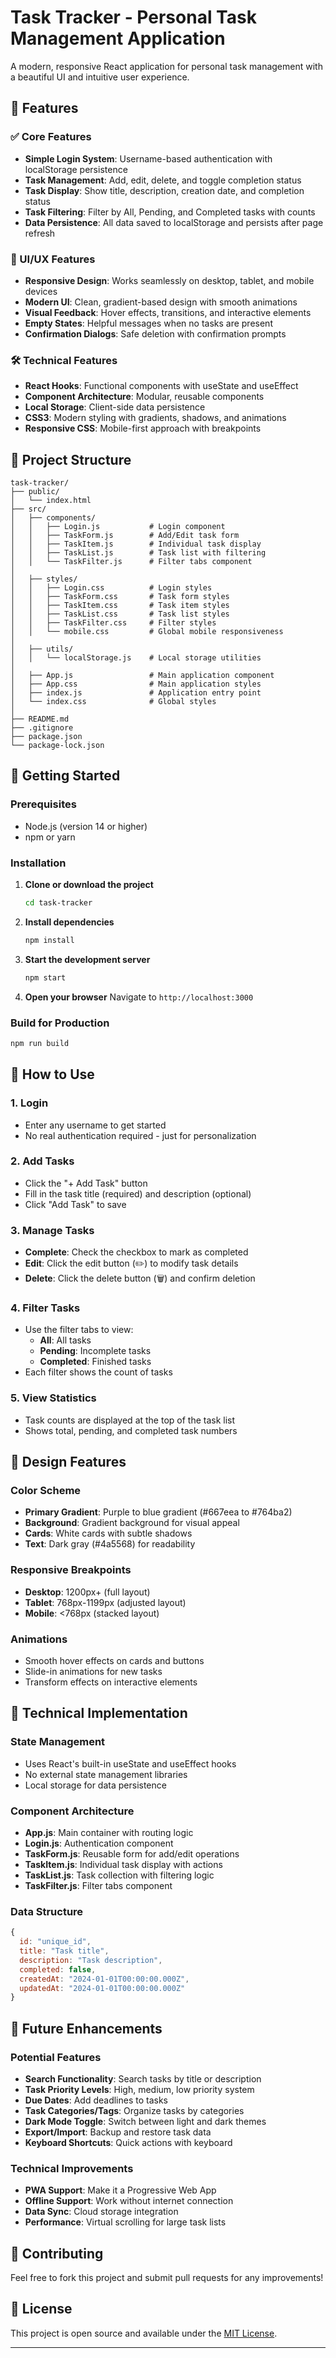 # Task Tracker - Personal Task Management Application

A modern, responsive React application for personal task management with a beautiful UI and intuitive user experience.

## 🚀 Features

### ✅ Core Features
- **Simple Login System**: Username-based authentication with localStorage persistence
- **Task Management**: Add, edit, delete, and toggle completion status
- **Task Display**: Show title, description, creation date, and completion status
- **Task Filtering**: Filter by All, Pending, and Completed tasks with counts
- **Data Persistence**: All data saved to localStorage and persists after page refresh

### 🎨 UI/UX Features
- **Responsive Design**: Works seamlessly on desktop, tablet, and mobile devices
- **Modern UI**: Clean, gradient-based design with smooth animations
- **Visual Feedback**: Hover effects, transitions, and interactive elements
- **Empty States**: Helpful messages when no tasks are present
- **Confirmation Dialogs**: Safe deletion with confirmation prompts

### 🛠 Technical Features
- **React Hooks**: Functional components with useState and useEffect
- **Component Architecture**: Modular, reusable components
- **Local Storage**: Client-side data persistence
- **CSS3**: Modern styling with gradients, shadows, and animations
- **Responsive CSS**: Mobile-first approach with breakpoints

## 📁 Project Structure

```
task-tracker/
├── public/
│   └── index.html
├── src/
│   ├── components/
│   │   ├── Login.js           # Login component
│   │   ├── TaskForm.js        # Add/Edit task form
│   │   ├── TaskItem.js        # Individual task display
│   │   ├── TaskList.js        # Task list with filtering
│   │   └── TaskFilter.js      # Filter tabs component
│
│   ├── styles/
│   │   ├── Login.css          # Login styles
│   │   ├── TaskForm.css       # Task form styles
│   │   ├── TaskItem.css       # Task item styles
│   │   ├── TaskList.css       # Task list styles
│   │   ├── TaskFilter.css     # Filter styles
│   │   └── mobile.css         # Global mobile responsiveness
│
│   ├── utils/
│   │   └── localStorage.js    # Local storage utilities
│
│   ├── App.js                 # Main application component
│   ├── App.css                # Main application styles
│   ├── index.js               # Application entry point
│   └── index.css              # Global styles
│
├── README.md
├── .gitignore
├── package.json
└── package-lock.json

```

## 🚀 Getting Started

### Prerequisites
- Node.js (version 14 or higher)
- npm or yarn

### Installation

1. **Clone or download the project**
   ```bash
   cd task-tracker
   ```

2. **Install dependencies**
   ```bash
   npm install
   ```

3. **Start the development server**
   ```bash
   npm start
   ```

4. **Open your browser**
   Navigate to `http://localhost:3000`

### Build for Production

```bash
npm run build
```

## 🎯 How to Use

### 1. Login
- Enter any username to get started
- No real authentication required - just for personalization

### 2. Add Tasks
- Click the "+ Add Task" button
- Fill in the task title (required) and description (optional)
- Click "Add Task" to save

### 3. Manage Tasks
- **Complete**: Check the checkbox to mark as completed
- **Edit**: Click the edit button (✏️) to modify task details
- **Delete**: Click the delete button (🗑️) and confirm deletion

### 4. Filter Tasks
- Use the filter tabs to view:
  - **All**: All tasks
  - **Pending**: Incomplete tasks
  - **Completed**: Finished tasks
- Each filter shows the count of tasks

### 5. View Statistics
- Task counts are displayed at the top of the task list
- Shows total, pending, and completed task numbers

## 🎨 Design Features

### Color Scheme
- **Primary Gradient**: Purple to blue gradient (#667eea to #764ba2)
- **Background**: Gradient background for visual appeal
- **Cards**: White cards with subtle shadows
- **Text**: Dark gray (#4a5568) for readability

### Responsive Breakpoints
- **Desktop**: 1200px+ (full layout)
- **Tablet**: 768px-1199px (adjusted layout)
- **Mobile**: <768px (stacked layout)

### Animations
- Smooth hover effects on cards and buttons
- Slide-in animations for new tasks
- Transform effects on interactive elements

## 🔧 Technical Implementation

### State Management
- Uses React's built-in useState and useEffect hooks
- No external state management libraries
- Local storage for data persistence

### Component Architecture
- **App.js**: Main container with routing logic
- **Login.js**: Authentication component
- **TaskForm.js**: Reusable form for add/edit operations
- **TaskItem.js**: Individual task display with actions
- **TaskList.js**: Task collection with filtering logic
- **TaskFilter.js**: Filter tabs component

### Data Structure
```javascript
{
  id: "unique_id",
  title: "Task title",
  description: "Task description",
  completed: false,
  createdAt: "2024-01-01T00:00:00.000Z",
  updatedAt: "2024-01-01T00:00:00.000Z"
}
```

## 🚀 Future Enhancements

### Potential Features
- **Search Functionality**: Search tasks by title or description
- **Task Priority Levels**: High, medium, low priority system
- **Due Dates**: Add deadlines to tasks
- **Task Categories/Tags**: Organize tasks by categories
- **Dark Mode Toggle**: Switch between light and dark themes
- **Export/Import**: Backup and restore task data
- **Keyboard Shortcuts**: Quick actions with keyboard

### Technical Improvements
- **PWA Support**: Make it a Progressive Web App
- **Offline Support**: Work without internet connection
- **Data Sync**: Cloud storage integration
- **Performance**: Virtual scrolling for large task lists

## 🤝 Contributing

Feel free to fork this project and submit pull requests for any improvements!

## 📄 License

This project is open source and available under the [MIT License](LICENSE).

---
